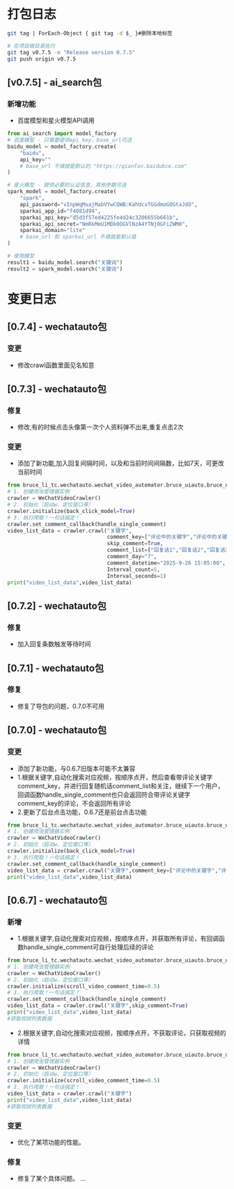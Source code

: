 # 打包日志
```bash
git tag | ForEach-Object { git tag -d $_ }#删除本地标签
```
```bash
# 在项目根目录执行
git tag v0.7.5 -m "Release version 0.7.5"
git push origin v0.7.5
```

## [v0.7.5] - ai_search包
### 新增功能
- 百度模型和星火模型API调用
```python
from ai_search import model_factory
# 百度模型 - 只需要提供api_key，base_url可选
baidu_model = model_factory.create(
    "baidu", 
    api_key=""
    # base_url 不填就是默认的 "https://qianfan.baidubce.com"
)

# 星火模型 - 提供必要的认证信息，其他参数可选
spark_model = model_factory.create(
    "spark",
    api_password="vInpWqMuajMabVYwCQWB:KahUcxTGGdmoGOGtaJdO",
    sparkai_app_id="f4081d94",
    sparkai_api_key="d5d3f57ed4225fe4d24c3206655b661b",
    sparkai_api_secret="NmRkMmU1MDk0OGVlNzA4YTNjOGFiZWM0",
    sparkai_domain="lite"
    # base_url 和 sparkai_url 不填就是默认值
)

# 使用模型
result1 = baidu_model.search("关键词")
result2 = spark_model.search("关键词")
```


# 变更日志
## [0.7.4] - wechatauto包
### 变更
- 修改crawl函数里面见名知意
## [0.7.3] - wechatauto包
### 修复
- 修改,有的时候点击头像第一次个人资料弹不出来,重复点击2次
### 变更
- 添加了新功能,加入回复间隔时间，以及和当前时间间隔数，比如7天，可更改当前时间
```python
from bruce_li_tc.wechatauto.wechat_video_automator.bruce_uiauto.bruce_uiautomation import WeChatVideoCrawler,handle_single_comment
# 1. 创建爬虫管理器实例
crawler = WeChatVideoCrawler()
# 2. 初始化（启动w、定位窗口等）
crawler.initialize(back_click_model=True)
# 3. 执行爬取！一句话搞定！
crawler.set_comment_callback(handle_single_comment)
video_list_data = crawler.crawl("关键字",
                                comment_key=["评论中的关键字","评论中的关键字2","评论中的关键字3"],
                                skip_comment=True,
                                comment_list=["回复话1","回复话2","回复话3"],
                                comment_day="7",
                                comment_datetime="2025-9-26 15:05:00",
                                Interval_count=5,
                                Interval_seconds=1)
print("video_list_data",video_list_data)
```

## [0.7.2] - wechatauto包
### 修复
- 加入回复条数触发等待时间

## [0.7.1] - wechatauto包
### 修复
- 修复了导包的问题，0.7.0不可用

## [0.7.0] - wechatauto包
### 变更
- 添加了新功能，与0.6.7旧版本可能不太兼容
- 1.根据关键字,自动化搜索对应视频，按顺序点开，然后查看带评论关键字comment_key，并进行回复随机话comment_list和关注，继续下一个用户， 
回调函数handle_single_comment也只会返回符合带评论关键字comment_key的评论，不会返回所有评论
- 2.更新了后台点击功能，0.6.7还是前台点击功能
```python
from bruce_li_tc.wechatauto.wechat_video_automator.bruce_uiauto.bruce_uiautomation import WeChatVideoCrawler,handle_single_comment
# 1. 创建爬虫管理器实例
crawler = WeChatVideoCrawler()
# 2. 初始化（启动w、定位窗口等）
crawler.initialize(back_click_model=True)
# 3. 执行爬取！一句话搞定！
crawler.set_comment_callback(handle_single_comment)
video_list_data = crawler.crawl("关键字",comment_key=["评论中的关键字","评论中的关键字2","评论中的关键字3"],skip_comment=True,comment_list=["回复话1","回复话2","回复话3"])
print("video_list_data",video_list_data)
```
## [0.6.7] - wechatauto包

### 新增
- 1.根据关键字,自动化搜索对应视频，按顺序点开，并获取所有评论，有回调函数handle_single_comment可自行处理后续的评论
```python
from bruce_li_tc.wechatauto.wechat_video_automator.bruce_uiauto.bruce_uiautomation import WeChatVideoCrawler,handle_single_comment
# 1. 创建爬虫管理器实例
crawler = WeChatVideoCrawler()
# 2. 初始化（启动w、定位窗口等）
crawler.initialize(scroll_video_comment_time=0.5)
# 3. 执行爬取！一句话搞定！
crawler.set_comment_callback(handle_single_comment)
video_list_data = crawler.crawl("关键字",skip_comment=True)
print("video_list_data",video_list_data)
#获取视频列表数据
```
- 2.根据关键字,自动化搜索对应视频，按顺序点开，不获取评论，只获取视频的详情
```python
from bruce_li_tc.wechatauto.wechat_video_automator.bruce_uiauto.bruce_uiautomation import WeChatVideoCrawler,handle_single_comment
# 1. 创建爬虫管理器实例
crawler = WeChatVideoCrawler()
# 2. 初始化（启动w、定位窗口等）
crawler.initialize(scroll_video_comment_time=0.5)
# 3. 执行爬取！一句话搞定！
video_list_data = crawler.crawl("关键字")
print("video_list_data",video_list_data)
#获取视频列表数据
```
### 变更
- 优化了某项功能的性能。

### 修复
- 修复了某个具体问题。
...